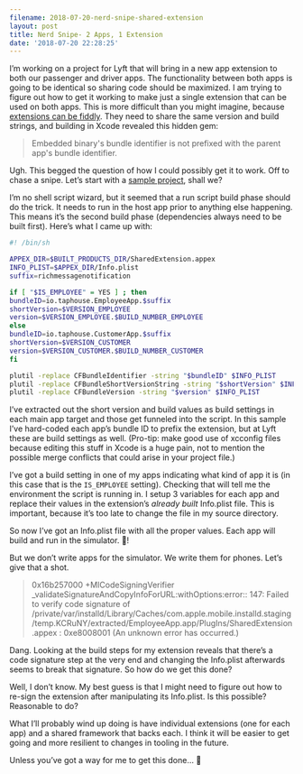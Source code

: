 ```yaml
---
filename: 2018-07-20-nerd-snipe-shared-extension
layout: post
title: Nerd Snipe- 2 Apps, 1 Extension
date: '2018-07-20 22:28:25'
---
```


I’m working on a project for Lyft that will bring in a new app extension to both our passenger and driver apps. The functionality between both apps is going to be identical so sharing code should be maximized. I am trying to figure out how to get it working to make just a single extension that can be used on both apps. This is more difficult than you might imagine, because [extensions can be fiddly](https://developer.apple.com/library/archive/technotes/tn2420/_index.html). They need to share the same version and build strings, and building in Xcode revealed this hidden gem:

> Embedded binary's bundle identifier is not prefixed with the parent app's bundle identifier.

Ugh. This begged the question of how I could possibly get it to work. Off to chase a snipe. Let’s start with a [sample project](https://github.com/jsorge/shared-extension), shall we?

I’m no shell script wizard, but it seemed that a run script build phase should do the trick. It needs to run in the host app prior to anything else happening. This means it’s the second build phase (dependencies always need to be built first). Here’s what I came up with:

```bash
#! /bin/sh

APPEX_DIR=$BUILT_PRODUCTS_DIR/SharedExtension.appex
INFO_PLIST=$APPEX_DIR/Info.plist
suffix=richmessagenotification

if [ "$IS_EMPLOYEE" = YES ] ; then
bundleID=io.taphouse.EmployeeApp.$suffix
shortVersion=$VERSION_EMPLOYEE
version=$VERSION_EMPLOYEE.$BUILD_NUMBER_EMPLOYEE
else
bundleID=io.taphouse.CustomerApp.$suffix
shortVersion=$VERSION_CUSTOMER
version=$VERSION_CUSTOMER.$BUILD_NUMBER_CUSTOMER
fi

plutil -replace CFBundleIdentifier -string "$bundleID" $INFO_PLIST
plutil -replace CFBundleShortVersionString -string "$shortVersion" $INFO_PLIST
plutil -replace CFBundleVersion -string "$version" $INFO_PLIST
```

I’ve extracted out the short version and build values as build settings in each main app target and those get funneled into the script. In this sample I’ve hard-coded each app’s bundle ID to prefix the extension, but at Lyft these are build settings as well. (Pro-tip: make good use of xcconfig files because editing this stuff in Xcode is a huge pain, not to mention the possible merge conflicts that could arise in your project file.)

I’ve got a build setting in one of my apps indicating what kind of app it is (in this case that is the `IS_EMPLOYEE` setting). Checking that will tell me the environment the script is running in. I setup 3 variables for each app and replace their values in the extension’s _already built_ Info.plist file. This is important, because it’s too late to change the file in my source directory.

So now I’ve got an Info.plist file with all the proper values. Each app will build and run in the simulator. 🎉!

But we don’t write apps for the simulator. We write them for phones. Let’s give that a shot.

> 0x16b257000 +MICodeSigningVerifier _validateSignatureAndCopyInfoForURL:withOptions:error:: 147: Failed to verify code signature of /private/var/installd/Library/Caches/com.apple.mobile.installd.staging/temp.KCRuNY/extracted/EmployeeApp.app/PlugIns/SharedExtension.appex : 0xe8008001 (An unknown error has occurred.)

Dang. Looking at the build steps for my extension reveals that there’s a code signature step at the very end and changing the Info.plist afterwards seems to break that signature. So how do we get this done?

Well, I don’t know. My best guess is that I might need to figure out how to re-sign the extension after manipulating its Info.plist. Is this possible? Reasonable to do?

What I’ll probably wind up doing is have individual extensions (one for each app) and a shared framework that backs each. I think it will be easier to get going and more resilient to changes in tooling in the future.

Unless you’ve got a way for me to get this done… 🙂